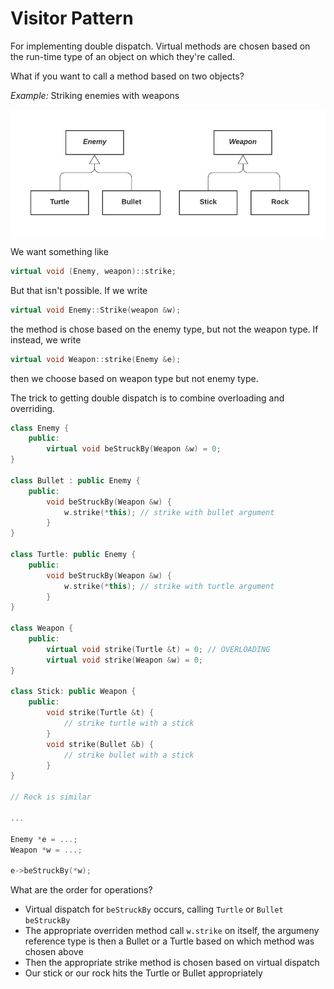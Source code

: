 # Visitor Pattern
For implementing double dispatch. Virtual methods are chosen based on the run-time type of an object on which they're called. 

What if you want to call a method based on two objects?

*Example:* Striking enemies with weapons

![](images/2022-07-12-11-35-53.png)

We want something like
```c++
virtual void (Enemy, weapon)::strike;
```

But that isn't possible. If we write

```c++
virtual void Enemy::Strike(weapon &w);
```

the method is chose based on the enemy type, but not the weapon type. If instead, we write

```c++
virtual void Weapon::strike(Enemy &e);
```
then we choose based on weapon type but not enemy type. 

The trick to getting double dispatch is to combine overloading and overriding. 

```c++
class Enemy {
    public: 
        virtual void beStruckBy(Weapon &w) = 0;
}

class Bullet : public Enemy {
    public: 
        void beStruckBy(Weapon &w) {
            w.strike(*this); // strike with bullet argument
        }
}

class Turtle: public Enemy {
    public:
        void beStruckBy(Weapon &w) {
            w.strike(*this); // strike with turtle argument
        }
}

class Weapon {
    public:
        virtual void strike(Turtle &t) = 0; // OVERLOADING
        virtual void strike(Weapon &w) = 0;
}

class Stick: public Weapon {
    public: 
        void strike(Turtle &t) { 
            // strike turtle with a stick 
        }
        void strike(Bullet &b) {
            // strike bullet with a stick
        }
}

// Rock is similar

...

Enemy *e = ...;
Weapon *w = ...;

e->beStruckBy(*w);
```

What are the order for operations?

- Virtual dispatch for `beStruckBy` occurs, calling `Turtle` or `Bullet` `beStruckBy`
- The appropriate overriden method call `w.strike` on itself, the argumeny reference type is then a Bullet or a Turtle based on which method was chosen above
- Then the appropriate strike method is chosen based on virtual dispatch
- Our stick or our rock hits the Turtle or Bullet appropriately